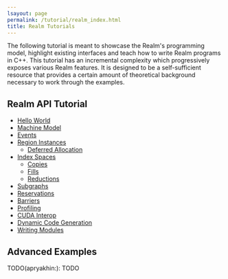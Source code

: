 ```yaml
---
lsayout: page
permalink: /tutorial/realm_index.html
title: Realm Tutorials
---
```


The following tutorial is meant to showcase the Realm's programming
model, highlight existing interfaces and teach how to write Realm
programs in C++. This tutorial has an
incremental complexity which progressively exposes various Realm features.
It is designed to be a self-sufficient resource that provides a certain
amount of theoretical background necessary to work through the
examples.

## Realm API Tutorial

- [Hello World](/tutorial/realm_tutorial00.md)
- [Machine Model](/tutorial/realm_tutorial01.md)
- [Events](/tutorial/realm_tutorial02.md)
- [Region Instances](/tutorial/realm_tutorial03.md)
  - [Deferred Allocation](/tutorial/realm_tutorial04.md)
- [Index Spaces](/tutorial/realm_tutorial05.md)
  - [Copies](/tutorial/realm_tutorial06.md)
  - [Fills](/tutorial/realm_tutorial07.md)
  - [Reductions](/tutorial/realm_tutirial08.md)
- [Subgraphs](/tutorial/realm_tutorial09.md)
- [Reservations](/tutorial/realm_tutorial10.md)
- [Barriers](/tutorial/realm_tutorial11.md)
- [Profiling](/tutorial/realm_tutorial12.md)
- [CUDA Interop](/tutorial/realm_tutorial13.md)
- [Dynamic Code Generation](/tutorial/realm_tutorial14.md)
- [Writing Modules](/tutorial/realm_tutorial15.md)

## Advanced Examples
TODO(apryakhin:): TODO

